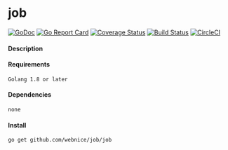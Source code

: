 # job

[![GoDoc](https://godoc.org/github.com/webnice/job/job?status.svg)](https://godoc.org/github.com/webnice/job/job)
[![Go Report Card](https://goreportcard.com/badge/github.com/webnice/job)](https://goreportcard.com/report/github.com/webnice/job)
[![Coverage Status](https://coveralls.io/repos/github/webnice/job/badge.svg?branch=v1)](https://coveralls.io/github/webnice/job?branch=v1)
[![Build Status](https://travis-ci.org/webnice/job.svg?branch=v1)](https://travis-ci.org/webnice/job)
[![CircleCI](https://circleci.com/gh/webnice/job/tree/v1.svg?style=svg)](https://circleci.com/gh/webnice/job/tree/v1)

#### Description


#### Requirements

	Golang 1.8 or later

#### Dependencies

	none


#### Install

	go get github.com/webnice/job/job
